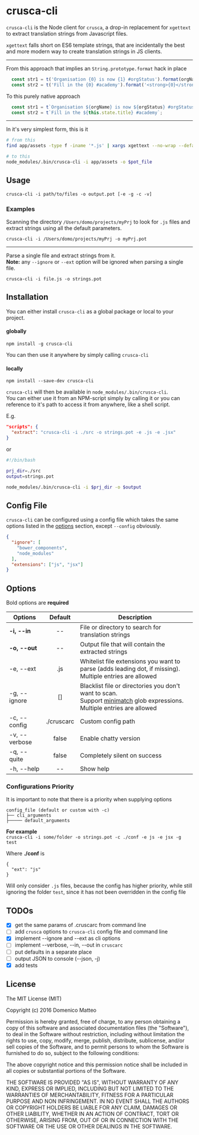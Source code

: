 # crusca-cli

`crusca-cli` is the Node client for `crusca`, a drop-in replacement for `xgettext` to 
extract translation strings from Javascript files.

`xgettext` falls short on ES6 template strings, that are incidentally the best and more modern
way to create translation strings in JS clients.

---

From this approach that implies an `String.prototype.format` hack in place
```js
  const str1 = t('Organisation {0} is now {1} #orgStatus').format(orgName, orgStatus);
  const str2 = t('Fill in the {0} #academy').format('<strong>{0}</strong>').format(this.state.title);
```

To this purely native approach
```js
  const str1 = t`Organisation ${orgName} is now ${orgStatus} #orgStatus`;
  const str2 = t`Fill in the ${this.state.title} #academy`;
```

---

In it's very simplest form, this is it
```sh
# from this
find app/assets -type f -iname '*.js' | xargs xgettext --no-wrap --default-domain=javascripts --keyword=t --from-code=UTF-8 -o $pot_file

# to this
node_modules/.bin/crusca-cli -i app/assets -o $pot_file
```


## Usage
```
crusca-cli -i path/to/files -o output.pot [-e -g -c -v]
```

### Examples

Scanning the directory `/Users/domo/projects/myPrj` to look for `.js` files and extract strings 
using all the default parameters.

```
crusca-cli -i /Users/domo/projects/myPrj -o myPrj.pot
```

---

Parse a single file and extract strings from it.  
**Note:** any `--ignore` or `--ext` option will be ignored when parsing a single file.

```
crusca-cli -i file.js -o strings.pot
```

## Installation

You can either install `crusca-cli` as a global package or local to your project.

#### globally
```
npm install -g crusca-cli
```

You can then use it anywhere by simply calling `crusca-cli`

#### locally
```
npm install --save-dev crusca-cli
```

`crusca-cli` will then be available in `node_modules/.bin/crusca-cli`.  
You can either use it from an NPM-script simply by calling it or you can reference to it's path to 
access it from anywhere, like a shell script.

E.g. 
```json
"scripts": {
  "extract": "crusca-cli -i ./src -o strings.pot -e .js -e .jsx"
}
```

or 

```bash
#!/bin/bash

prj_dir=./src
output=strings.pot

node_modules/.bin/crusca-cli -i $prj_dir -o $output
```

## Config File

`crusca-cli` can be configured using a config file which takes the same options listed in the 
[options](#options) section, except `--config` obviously.

```json
{
  "ignore": [
    "bower_components",
    "node_modules"
  ],
  "extensions": ["js", "jsx"]
}
```

## Options

Bold options are **required**

|   Options     | Default  | Description                                               |
|---------------|:--------:|-----------------------------------------------------------|
| **-i, --in**  |    --    | File or directory to search for translation strings       |
| **-o, --out** |    --    | Output file that will contain the extracted strings       |
| -e, --ext     |   .js    | Whitelist file extensions you want to parse (adds leading dot, if missing).<br />Multiple entries are allowed |
| -g, --ignore  |   []     | Blacklist file or directories you don't want to scan.<br />Support [minimatch](https://github.com/isaacs/minimatch) glob expressions. Multiple entries are allowed |
| -c, --config  | ./cruscarc | Custom config path                                      |
| -v, --verbose |  false   | Enable chatty version                                     |
| -q, --quite   |  false   | Completely silent on success                              |
| -h, --help    |    --    | Show help                                                 |

### Configurations Priority

It is important to note that there is a priority when supplying options
 
```
config_file (default or custom with -c)
├── cli_arguments
├───── default_arguments
```
 
**For example**  
`crusca-cli -i some/folder -o strings.pot -c ./conf -e js -e jsx -g test`

Where **./conf** is
```
{
  "ext": "js"
}
```

Will only consider `.js` files, because the config has higher priority, while still 
ignoring the folder `test`, since it has not been overridden in the config file

## TODOs

- [x] get the same params of .cruscarc from command line
- [ ] add `crusca` options to `crusca-cli` config file and command line
- [x] implement --ignore and --ext as cli options
- [ ] implement --verbose, --in, --out in `cruscarc`
- [ ] put defaults in a separate place
- [ ] output JSON to console (--json, -j)
- [x] add tests

## License

The MIT License (MIT)

Copyright (c) 2016 Domenico Matteo

Permission is hereby granted, free of charge, to any person obtaining a copy
of this software and associated documentation files (the "Software"), to deal
in the Software without restriction, including without limitation the rights
to use, copy, modify, merge, publish, distribute, sublicense, and/or sell
copies of the Software, and to permit persons to whom the Software is
furnished to do so, subject to the following conditions:

The above copyright notice and this permission notice shall be included in all
copies or substantial portions of the Software.

THE SOFTWARE IS PROVIDED "AS IS", WITHOUT WARRANTY OF ANY KIND, EXPRESS OR
IMPLIED, INCLUDING BUT NOT LIMITED TO THE WARRANTIES OF MERCHANTABILITY,
FITNESS FOR A PARTICULAR PURPOSE AND NON INFRINGEMENT. IN NO EVENT SHALL THE
AUTHORS OR COPYRIGHT HOLDERS BE LIABLE FOR ANY CLAIM, DAMAGES OR OTHER
LIABILITY, WHETHER IN AN ACTION OF CONTRACT, TORT OR OTHERWISE, ARISING FROM,
OUT OF OR IN CONNECTION WITH THE SOFTWARE OR THE USE OR OTHER DEALINGS IN THE
SOFTWARE.
